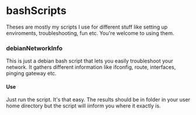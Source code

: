 # bashScripts

Theses are mostly my scripts I use for different stuff like setting up enviroments, troubleshooting, fun etc. You're welcome to using them.


### debianNetworkInfo

This is just a debian bash script that lets you easily troubleshoot your network. It gathers different information like ifconfig, route, interfaces, pinging gateway etc.

#### Use
Just run the script. It's that easy. The results should be in folder in your user home directory but the script will iinform you where it exactly is.
